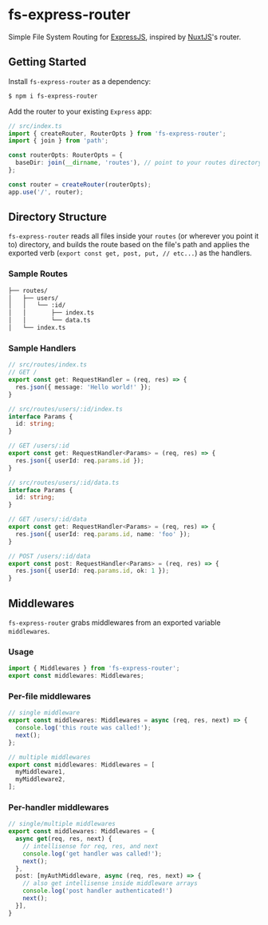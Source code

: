 # fs-express-router

Simple File System Routing for [ExpressJS](http://expressjs.com/), inspired by [NuxtJS](https://nuxtjs.org/docs/2.x/features/file-system-routing/)'s router.

## Getting Started

Install `fs-express-router` as a dependency:

```bash
$ npm i fs-express-router
```

Add the router to your existing `Express` app:

```ts
// src/index.ts
import { createRouter, RouterOpts } from 'fs-express-router';
import { join } from 'path';

const routerOpts: RouterOpts = {
  baseDir: join(__dirname, 'routes'), // point to your routes directory
};

const router = createRouter(routerOpts);
app.use('/', router);
```

## Directory Structure

`fs-express-router` reads all files inside your `routes` (or wherever you point it to) directory,
and builds the route based on the file's path and applies the exported verb (`export const get, post, put, // etc...`) as the handlers.

### Sample Routes

```md
├── routes/
│   ├── users/
│   │   └── :id/
│   │       ├── index.ts
│   │       └── data.ts
│   └── index.ts
```

### Sample Handlers

```ts
// src/routes/index.ts
// GET /
export const get: RequestHandler = (req, res) => {
  res.json({ message: 'Hello world!' });
}
```

```ts
// src/routes/users/:id/index.ts
interface Params {
  id: string;
}

// GET /users/:id
export const get: RequestHandler<Params> = (req, res) => {
  res.json({ userId: req.params.id });
}
```

```ts
// src/routes/users/:id/data.ts
interface Params {
  id: string;
}

// GET /users/:id/data
export const get: RequestHandler<Params> = (req, res) => {
  res.json({ userId: req.params.id, name: 'foo' });
}

// POST /users/:id/data
export const post: RequestHandler<Params> = (req, res) => {
  res.json({ userId: req.params.id, ok: 1 });
}
```

## Middlewares

`fs-express-router` grabs middlewares from an exported variable `middlewares`.

### Usage

```ts
import { Middlewares } from 'fs-express-router';
export const middlewares: Middlewares;
```

### Per-file middlewares

```ts
// single middleware
export const middlewares: Middlewares = async (req, res, next) => {
  console.log('this route was called!');
  next();
};

// multiple middlewares
export const middlewares: Middlewares = [
  myMiddleware1,
  myMiddleware2,
];
```

### Per-handler middlewares

```ts
// single/multiple middlewares
export const middlewares: Middlewares = {
  async get(req, res, next) {
    // intellisense for req, res, and next
    console.log('get handler was called!');
    next();
  },
  post: [myAuthMiddleware, async (req, res, next) => {
    // also get intellisense inside middleware arrays
    console.log('post handler authenticated!')
    next();
  }],
}
